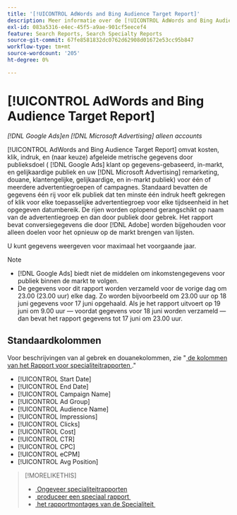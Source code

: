 ```yaml
---
title: '[!UICONTROL AdWords and Bing Audience Target Report]'
description: Meer informatie over de [!UICONTROL AdWords and Bing Audience Target Report] .
exl-id: 083a5316-e4ec-45f5-a9ae-901cf5eecef4
feature: Search Reports, Search Specialty Reports
source-git-commit: 67fe8581832dc0762d62908d01672e53cc95b847
workflow-type: tm+mt
source-wordcount: '205'
ht-degree: 0%

---
```


# [!UICONTROL AdWords and Bing Audience Target Report]

*[!DNL Google Ads]en [!DNL Microsoft Advertising] alleen accounts*

[!UICONTROL AdWords and Bing Audience Target Report] omvat kosten, klik, indruk, en (naar keuze) afgeleide metrische gegevens door publieksdoel ( [!DNL Google Ads] klant op gegevens-gebaseerd, in-markt, en gelijkaardige publiek en uw [!DNL Microsoft Advertising] remarketing, douane, klantengelijke, gelijkaardige, en in-markt publiek) voor één of meerdere advertentiegroepen of campagnes. Standaard bevatten de gegevens één rij voor elk publiek dat ten minste één indruk heeft gekregen of klik voor elke toepasselijke advertentiegroep voor elke tijdseenheid in het opgegeven datumbereik. De rijen worden oplopend gerangschikt op naam van de advertentiegroep en dan door publiek door gebrek. Het rapport bevat conversiegegevens die door [!DNL Adobe] worden bijgehouden voor alleen doelen voor het opnieuw op de markt brengen van lijsten.

U kunt gegevens weergeven voor maximaal het voorgaande jaar.

>[!NOTE]
>
>* [!DNL Google Ads] biedt niet de middelen om inkomstengegevens voor publiek binnen de markt te volgen.
>* De gegevens voor dit rapport worden verzameld voor de vorige dag om 23.00 (23.00 uur) elke dag. Zo worden bijvoorbeeld om 23.00 uur op 18 juni gegevens voor 17 juni opgehaald. Als je het rapport uitvoert op 19 juni om 9.00 uur — voordat gegevens voor 18 juni worden verzameld — dan bevat het rapport gegevens tot 17 juni om 23.00 uur.

## Standaardkolommen

Voor beschrijvingen van al gebrek en douanekolommen, zie &quot;[&#x200B; de kolommen van het Rapport voor specialiteitrapporten &#x200B;](specialty-report-columns.md).&quot;

* [!UICONTROL Start Date]
* [!UICONTROL End Date]
* [!UICONTROL Campaign Name]
* [!UICONTROL Ad Group]
* [!UICONTROL Audience Name]
* [!UICONTROL Impressions]
* [!UICONTROL Clicks]
* [!UICONTROL Cost]
* [!UICONTROL CTR]
* [!UICONTROL CPC]
* [!UICONTROL eCPM]
* [!UICONTROL Avg Position]

>[!MORELIKETHIS]
>
>* [&#x200B; Ongeveer specialiteitrapporten &#x200B;](specialty-report-about.md)
>* [&#x200B; produceer een speciaal rapport &#x200B;](specialty-report-generate.md)
>* [&#x200B; het rapportmontages van de Specialiteit &#x200B;](specialty-report-settings.md)
